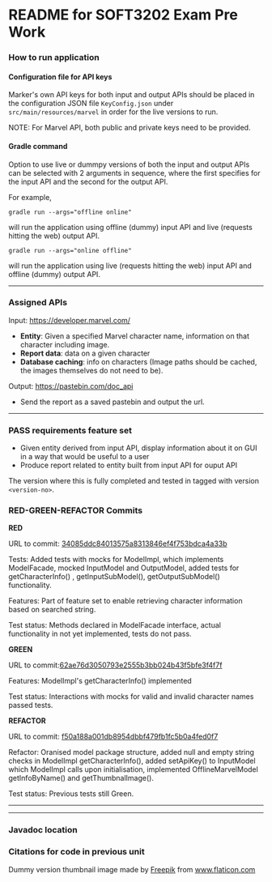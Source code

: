 # README for SOFT3202 Exam Pre Work

### How to run application

#### Configuration file for API keys

Marker's own API keys for both input and output APIs should be placed in the configuration JSON file `KeyConfig.json` under `src/main/resources/marvel` in order for the live versions to run.

NOTE: For Marvel API, both public and private keys need to be provided.

#### Gradle command

Option to use live or dummpy versions of both the input and output APIs can be selected with 2 arguments in sequence, where the first specifies for the input API and the second for the output API.

For example,

`gradle run --args="offline online"`

will run the application using offline (dummy) input API and live (requests hitting the web) output API.

`gradle run --args="online offline"`

will run the application using  live (requests hitting the web) input API and offline (dummy) output API.

---
### Assigned APIs

Input: https://developer.marvel.com/

- **Entity**: Given a specified Marvel character name, information on that character including image. 
- **Report data**: data on a given character
- **Database caching**: info on characters (Image paths should be cached, the images themselves do not need to be).

Output: https://pastebin.com/doc_api
- Send the report as a saved pastebin and output the url.

---

### PASS requirements feature set

- Given entity derived from input API, display information about it on GUI in a way that would be useful to a user
- Produce report related to entity built from input API for ouput API

The version where this is fully completed and tested in tagged with version `<version-no>`.

### RED-GREEN-REFACTOR Commits

**RED** 

URL to commit: <a href="https://github.sydney.edu.au/hcha8985/SCD2_2021_Exam/commit/34085ddc84013575a8313846ef4f753bdca4a33b">34085ddc84013575a8313846ef4f753bdca4a33b</a>

Tests: Added tests with mocks for ModelImpl, which implements ModelFacade, mocked InputModel and OutputModel, added tests for getCharacterInfo() , getInputSubModel(), getOutputSubModel() functionality.

Features: Part of feature set to enable retrieving character information based on searched string.

Test status: Methods declared in ModelFacade interface, actual functionality in not yet implemented, tests do not pass.

**GREEN** 

URL to commit:<a href="https://github.sydney.edu.au/hcha8985/SCD2_2021_Exam/commit/62ae76d3050793e2555b3bb024b43f5bfe3f4f7f">62ae76d3050793e2555b3bb024b43f5bfe3f4f7f</a>

Features: ModelImpl's getCharacterInfo() implemented

Test status: Interactions with mocks for valid and invalid character names passed tests.

**REFACTOR** 

URL to commit: <a href="https://github.sydney.edu.au/hcha8985/SCD2_2021_Exam/commit/f50a188a001db8954dbbf479fb1fc5b0a4fed0f7">f50a188a001db8954dbbf479fb1fc5b0a4fed0f7</a>

Refactor: Oranised model package structure, added null and empty string checks in ModelImpl getCharacterInfo(), added setApiKey() to InputModel which ModelImpl calls upon initialisation, implemented OfflineMarvelModel getInfoByName() and getThumbnalImage().

Test status: Previous tests still Green.

---


---

### Javadoc location
  
### Citations for code in previous unit


Dummy version thumbnail image made by <a href="https://www.freepik.com" title="Freepik">Freepik</a> from <a href="https://www.flaticon.com/" title="Flaticon">www.flaticon.com</a></div>

